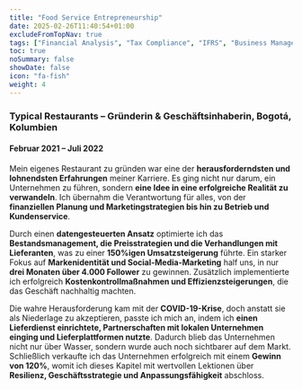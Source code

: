 ```yaml
---
title: "Food Service Entrepreneurship"
date: 2025-02-26T11:40:54+01:00
excludeFromTopNav: true
tags: ["Financial Analysis", "Tax Compliance", "IFRS", "Business Management", "ERP Implementation", "Database Analytics", "Startup Finance", "POS Management"]
toc: true
noSummary: false
showDate: false
icon: "fa-fish"
weight: 4
---
```


### **Typical Restaurants – Gründerin & Geschäftsinhaberin, Bogotá, Kolumbien**  
#### Februar 2021 – Juli 2022  

Mein eigenes Restaurant zu gründen war eine der **herausforderndsten und lohnendsten Erfahrungen** meiner Karriere. Es ging nicht nur darum, ein Unternehmen zu führen, sondern **eine Idee in eine erfolgreiche Realität zu verwandeln**. Ich übernahm die Verantwortung für alles, von der **finanziellen Planung und Marketingstrategien bis hin zu Betrieb und Kundenservice**.  

Durch einen **datengesteuerten Ansatz** optimierte ich das **Bestandsmanagement, die Preisstrategien und die Verhandlungen mit Lieferanten**, was zu einer **150%igen Umsatzsteigerung** führte. Ein starker Fokus auf **Markenidentität und Social-Media-Marketing** half uns, in nur **drei Monaten über 4.000 Follower** zu gewinnen. Zusätzlich implementierte ich erfolgreich **Kostenkontrollmaßnahmen und Effizienzsteigerungen**, die das Geschäft nachhaltig machten.  

Die wahre Herausforderung kam mit der **COVID-19-Krise**, doch anstatt sie als Niederlage zu akzeptieren, passte ich mich an, indem ich **einen Lieferdienst einrichtete, Partnerschaften mit lokalen Unternehmen einging und Lieferplattformen nutzte**. Dadurch blieb das Unternehmen nicht nur über Wasser, sondern wurde auch noch sichtbarer auf dem Markt. Schließlich verkaufte ich das Unternehmen erfolgreich mit einem **Gewinn von 120%**, womit ich dieses Kapitel mit wertvollen Lektionen über **Resilienz, Geschäftsstrategie und Anpassungsfähigkeit** abschloss.
